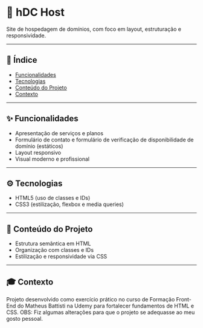 # 🌿 hDC Host

Site de hospedagem de domínios, com foco em layout, estruturação e responsividade.

---

## 📑 Índice

- [Funcionalidades](#-funcionalidades)  
- [Tecnologias](#-tecnologias)  
- [Conteúdo do Projeto](#-conteúdo-do-projeto)  
- [Contexto](#-contexto)  

---

## ✨ Funcionalidades

- Apresentação de serviços e planos  
- Formulário de contato e formulário de verificação de disponibilidade de domínio (estáticos)  
- Layout responsivo  
- Visual moderno e profissional  

---

## ⚙️ Tecnologias

- HTML5 (uso de classes e IDs)  
- CSS3 (estilização, flexbox e media queries)  

---

## 🧱 Conteúdo do Projeto

- Estrutura semântica em HTML  
- Organização com classes e IDs  
- Estilização e responsividade via CSS  

---

## 🎓 Contexto

Projeto desenvolvido como exercício prático no curso de Formação Front-End do Matheus Battisti na Udemy para fortalecer fundamentos de HTML e CSS.
OBS: Fiz algumas alterações para que o projeto se adequasse ao meu gosto pessoal.
